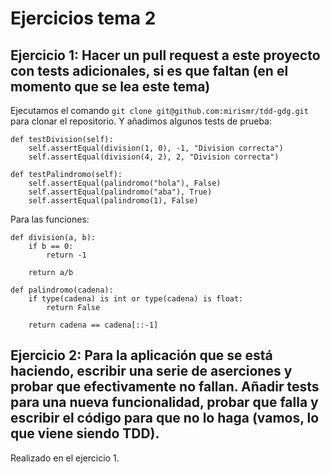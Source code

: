 # Ejercicios tema 2

## Ejercicio 1: Hacer un pull request a este proyecto con tests adicionales, si es que faltan (en el momento que se lea este tema)
Ejecutamos el comando `git clone git@github.com:mirismr/tdd-gdg.git` para clonar el repositorio. Y añadimos algunos tests de prueba:
~~~
def testDivision(self):
    self.assertEqual(division(1, 0), -1, "Division correcta")
    self.assertEqual(division(4, 2), 2, "Division correcta")

def testPalindromo(self):
    self.assertEqual(palindromo("hola"), False)
    self.assertEqual(palindromo("aba"), True)
    self.assertEqual(palindromo(1), False)
~~~

Para las funciones:
~~~
def division(a, b):
    if b == 0:
        return -1

    return a/b

def palindromo(cadena):
    if type(cadena) is int or type(cadena) is float:
        return False

    return cadena == cadena[::-1]
~~~

## Ejercicio 2: Para la aplicación que se está haciendo, escribir una serie de aserciones y probar que efectivamente no fallan. Añadir tests para una nueva funcionalidad, probar que falla y escribir el código para que no lo haga (vamos, lo que viene siendo TDD).
Realizado en el ejercicio 1.